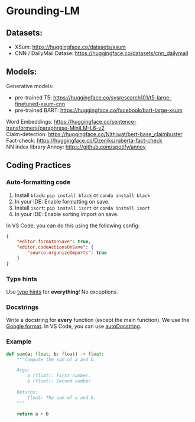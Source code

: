 # Grounding-LM


## Datasets:
- XSum: https://huggingface.co/datasets/xsum  
- CNN / DailyMail Datase: https://huggingface.co/datasets/cnn_dailymail  

## Models:

Generative models:
- pre-trained T5: https://huggingface.co/sysresearch101/t5-large-finetuned-xsum-cnn  
- pre-trained BART: https://huggingface.co/facebook/bart-large-xsum  

Word Embeddings: https://huggingface.co/sentence-transformers/paraphrase-MiniLM-L6-v2  
Claim-detection: https://huggingface.co/Nithiwat/bert-base_claimbuster  
Fact-check: https://huggingface.co/Dzeniks/roberta-fact-check  
NN index library Annoy: https://github.com/spotify/annoy  
## Coding Practices

### Auto-formatting code
1. Install `black`: ```pip install black``` or ```conda install black```
2. In your IDE: Enable formatting on save.
3. Install `isort`: ```pip install isort``` or ```conda install isort```
4. In your IDE: Enable sorting import on save.

In VS Code, you can do this using the following config:
```json
{
    "editor.formatOnSave": true,
    "editor.codeActionsOnSave": {
        "source.organizeImports": true
    }
}
```

### Type hints
Use [type hints](https://docs.python.org/3/library/typing.html) for __everything__! No exceptions.

### Docstrings
Write a docstring for __every__ function (except the main function). We use the [Google format](https://github.com/NilsJPWerner/autoDocstring/blob/HEAD/docs/google.md). In VS Code, you can use [autoDocstring](https://marketplace.visualstudio.com/items?itemName=njpwerner.autodocstring).

### Example
```python
def sum(a: float, b: float) -> float:
    """Compute the sum of a and b.

    Args:
        a (float): First number.
        b (float): Second number.
    
    Returns:
        float: The sum of a and b.
    """

    return a + b
```

